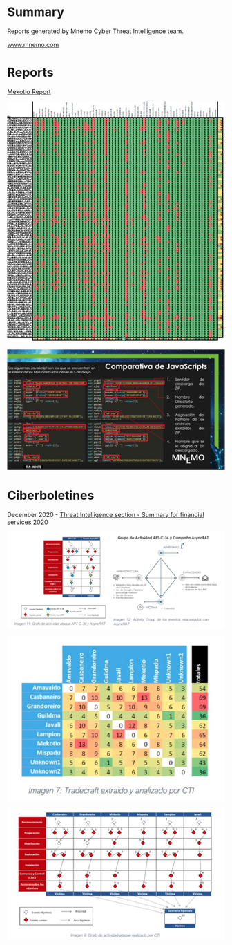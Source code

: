 # Summary
Reports generated by Mnemo Cyber Threat Intelligence team.

www.mnemo.com

# Reports

[Mekotio Report](https://github.com/CTI-Mnemo/Reports/blob/main/Mekotio_Report/CTI-MNEMO_Mekotio_Analysis.pdf)

![alt text](https://github.com/CTI-Mnemo/Reports/blob/main/Images/CTI-MNEMO_MekotioDetections.JPG "VT Detections")

![alt text](https://github.com/CTI-Mnemo/Reports/blob/main/Images/CTI-MNEMO_MekotioJS.JPG "Mekotio JS Analysis")



# Ciberboletines
December 2020 - [Threat Intelligence section - Summary for financial services 2020](https://github.com/CTI-Mnemo/Reports/blob/main/Ciberbolet%C3%ADn-December-2020/1620532317824.pdf)


![alt text](https://github.com/CTI-Mnemo/Reports/blob/main/Images/image_51b237ef-8c82-4c68-a9b4-7c156f7fa69e20210513_101636.jpg "Activity Group")

![alt text](https://github.com/CTI-Mnemo/Reports/blob/main/Images/image_d6cf6049-9183-4a0a-8d5c-a1baf85456b820210513_101639.jpg "Shared techniques heat map")

![alt text](https://github.com/CTI-Mnemo/Reports/blob/main/Images/image_ea5e6efd-4bca-4316-bdb5-1dc9c9c4f66620210513_101640.jpg "Activity-Attack Graph")
